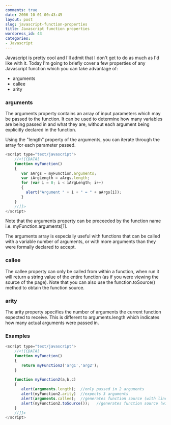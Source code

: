 ```yaml
---
comments: true
date: 2006-10-01 00:43:45
layout: post
slug: javascript-function-properties
title: Javascript function properties
wordpress_id: 43
categories:
- Javascript
---
```


Javascript is pretty cool and I'll admit that I don't get to do as much as I'd like with it. Today I'm going to briefly cover a few properties of any Javascript function which you can take advantage of:

  * arguments
  * callee
  * arity

### arguments

The arguments property contains an array of input parameters which may be passed to the function. It can be used to determine how many variables are being passed in and what they are, without each argument being explicitly declared in the function.

Using the "length" property of the arguments, you can iterate through the array for each parameter passed.
    
``` javascript
<script type="text/javascript">
    //<![CDATA[
    function myFunction()
    {
       var aArgs = myFunction.arguments;
       var iArgLength = aArgs.length;
       for (var i = 0; i < iArgLength; i++)
       {
         alert("Argument " + i + " = " + aArgs[i]);
       }
    }
    //]]>
</script>
```

Note that the arguments property can be preceeded by the function name i.e. myFunction.arguments[1].

The arguments array is especially useful with functions that can be called with a variable number of arguments, or with more arguments than they were formally declared to accept. 

### callee

The callee property can only be called from within a function, when run it will return a string value of the entire function (as if you were viewing the source of the page). Note that you can also use the function.toSource() method to obtain the function source.

### arity

The arity property specifies the number of arguments the current function expected to receive. This is different to arguments.length which indicates how many actual arguments were passed in.

### Examples

``` javascript
<script type="text/javascript">
    //<![CDATA[
    function myFunction()
    {
       return myFunction2('arg1','arg2');
    }
    
    function myFunction2(a,b,c)
    {
       alert(arguments.length);  //only passed in 2 arguments
       alert(myFunction2.arity)  //expects 3 arguments
       alert(arguments.callee);  //generates function source (with line feeds)
       alert(myFunction2.toSource());   //generates function source (with no line feeds)
    }
    //]]>
</script>
```
